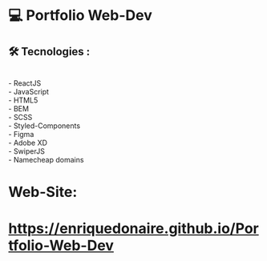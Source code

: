 #  💻 Portfolio Web-Dev 
##  🛠️ Tecnologies  : 
<br/>
- ReactJS <br/>
- JavaScript <br/>
- HTML5 <br/>
- BEM <br/>
- SCSS <br/>
- Styled-Components <br/>
- Figma <br/>
- Adobe XD <br/>
- SwiperJS <br/>
- Namecheap domains
<br/>

#  Web-Site: 

#   https://enriquedonaire.github.io/Portfolio-Web-Dev
